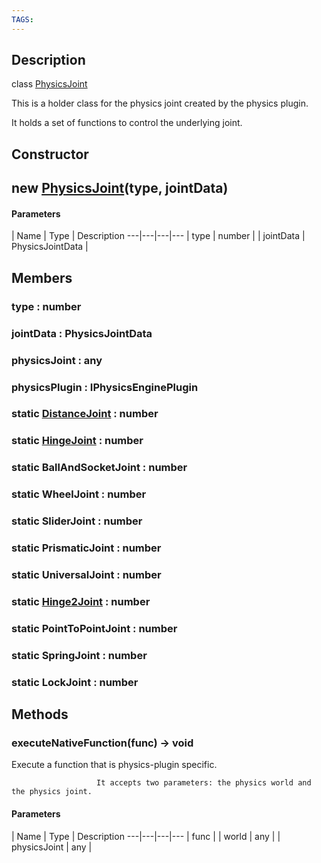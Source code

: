 ```yaml
---
TAGS:
---
```

## Description

class [PhysicsJoint](/classes/3.1/PhysicsJoint)

This is a holder class for the physics joint created by the physics plugin.

It holds a set of functions to control the underlying joint.

## Constructor

## new [PhysicsJoint](/classes/3.1/PhysicsJoint)(type, jointData)



#### Parameters
 | Name | Type | Description
---|---|---|---
 | type | number | 
 | jointData | PhysicsJointData | 
## Members

### type : number


### jointData : PhysicsJointData


### physicsJoint : any


### physicsPlugin : IPhysicsEnginePlugin


### static [DistanceJoint](/classes/3.1/DistanceJoint) : number


### static [HingeJoint](/classes/3.1/HingeJoint) : number


### static BallAndSocketJoint : number


### static WheelJoint : number


### static SliderJoint : number


### static PrismaticJoint : number


### static UniversalJoint : number


### static [Hinge2Joint](/classes/3.1/Hinge2Joint) : number


### static PointToPointJoint : number


### static SpringJoint : number


### static LockJoint : number


## Methods

### executeNativeFunction(func) &rarr; void

Execute a function that is physics-plugin specific.

                       It accepts two parameters: the physics world and the physics joint.

#### Parameters
 | Name | Type | Description
---|---|---|---
 | func |  | world | any | 
 | physicsJoint | any | 

